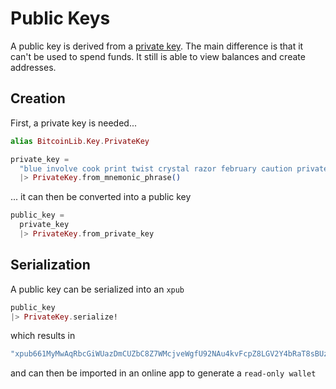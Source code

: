 # Public Keys

A public key is derived from a [private key](tutorial-private-key.html). The main difference is that it
can't be used to spend funds. It still is able to view balances and create addresses.

## Creation

First, a private key is needed...

```elixir
alias BitcoinLib.Key.PrivateKey

private_key = 
  "blue involve cook print twist crystal razor february caution private slim medal"
  |> PrivateKey.from_mnemonic_phrase()
```

... it can then be converted into a public key

```elixir
public_key =
  private_key
  |> PrivateKey.from_private_key
```

## Serialization

A public key can be serialized into an `xpub`

```elixir
public_key
|> PrivateKey.serialize!
```

which results in

```elixir
"xpub661MyMwAqRbcGiWUazDmCUZbC8Z7WMcjveWgfU92NAu4kvFcpZ8LGV2Y4bRaT8sBUzihLgiyMqsbb61HKFV1sL185uZs1DE15dpWfrQFqBY"
```

and can then be imported in an online app to generate a `read-only wallet`
